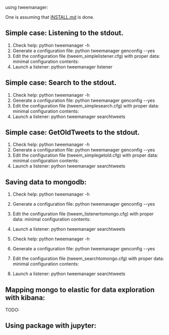 using tweemanager:

One is assuming that [INSTALL.md]() is done.

## Simple case: Listening to the stdout.

1. Check help:
	python tweemanager -h
2. Generate a configuration file:
	python tweemanager genconfig --yes
3. Edit the configuration file (tweem_simplelistener.cfg) with proper data:
	minimal configuration contents:
4. Launch a listener:
	python tweemanager listener

## Simple case: Search to the stdout.

1. Check help:
	python tweemanager -h
2. Generate a configuration file:
	python tweemanager genconfig --yes
3. Edit the configuration file (tweem_simplesearch.cfg) with proper data:
	minimal configuration contents:
4. Launch a listener:
	python tweemanager searchtweets

## Simple case: GetOldTweets to the stdout.

1. Check help:
	python tweemanager -h
2. Generate a configuration file:
	python tweemanager genconfig --yes
3. Edit the configuration file (tweem_simplegetold.cfg) with proper data:
	minimal configuration contents:
4. Launch a listener:
	python tweemanager searchtweets

## Saving data to mongodb:

1. Check help:
	python tweemanager -h
2. Generate a configuration file:
	python tweemanager genconfig --yes
3. Edit the configuration file (tweem_listenertomongo.cfg) with proper data:
	minimal configuration contents:
4. Launch a listener:
	python tweemanager searchtweets

1. Check help:
	python tweemanager -h
2. Generate a configuration file:
	python tweemanager genconfig --yes
3. Edit the configuration file (tweem_searchtomongo.cfg) with proper data:
	minimal configuration contents:
4. Launch a listener:
	python tweemanager searchtweets

## Mapping mongo to elastic for data exploration with kibana:

TODO:

## Using package with jupyter:



